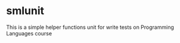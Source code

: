 smlunit
=======

This is a simple helper functions unit for write tests on Programming Languages course